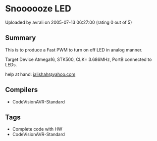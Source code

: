 # Snoooooze LED

Uploaded by avrali on 2005-07-13 06:27:00 (rating 0 out of 5)

## Summary

This is to produce a Fast PWM to turn on off LED in analog manner.  

Target Device Atmega16, STK500, CLK= 3.686MHz, PortB connected to LEDs.


help at hand: [jalishah@yahoo.com](mailto:jalishah@yahoo.com)

## Compilers

- CodeVisionAVR-Standard

## Tags

- Complete code with HW
- CodeVisionAVR-Standard
